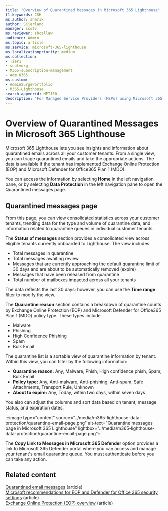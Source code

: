 ```yaml
---
title: "Overview of Quarantined Messages in Microsoft 365 Lighthouse"
f1.keywords: CSH
ms.author: sharik
author: SKjerland
manager: scotv
ms.reviewer: shcallaw
audience: Admin
ms.topic: article
ms.service: microsoft-365-lighthouse
ms.localizationpriority: medium
ms.collection:
- Tier1
- scotvorg
- M365-subscription-management
- Adm_O365
ms.custom:
- AdminSurgePortfolio
- M365-Lighthouse                         
search.appverid: MET150
description: "For Managed Service Providers (MSPs) using Microsoft 365 Lighthouse, learn how to manage quarantined messages."
---
```

# Overview of Quarantined Messages in Microsoft 365 Lighthouse

Microsoft 365 Lighthouse lets you see insights and information about quarantined emails across all your customer tenants. From a single view, you can triage quarantined emails and take the appropriate actions. The data is available if the tenant has implemented Exchange Online Protection (EOP) and Microsoft Defender for Office365 Plan 1 (MDO).

You can access the information by selecting **Home** in the left navigation pane, or by selecting **Data Protection** in the left navigation pane to open the Quarantined messages page.

## Quarantined messages page

From this page, you can view consolidated statistics across your customer tenants, trending data for the type and volume of quarantine data, and information related to quarantine queues in individual customer tenants.

The **Status of messages** section provides a consolidated view across eligible tenants currently onboarded to Lighthouse. The view includes

- Total messages in quarantine
- Total messages awaiting review
- Messages that are currently approaching the default quarantine limit of 30 days and are about to be automatically removed (expire)
- Messages that have been released from quarantine
- Total number of mailboxes impacted across all your tenants

The data reflects the last 30 days; however, you can use the **Time range** filter to modify the view.

The **Quarantine reason** section contains a breakdown of quarantine counts by Exchange Online Protection (EOP) and Microsoft Defender for Office365 Plan 1 (MDO) policy type. These types include

- Malware
- Phishing
- High Confidence Phishing
- Spam
- Bulk Email

The quarantine list is a sortable view of quarantine information by tenant. Within this view, you can filter by the following information:

- **Quarantine reason:** Any, Malware, Phish, High confidence phish, Spam, Bulk Email
- **Policy type:** Any, Anti-malware, Anti-phishing, Anti-spam, Safe Attachments, Transport Rule, Unknown
- **About to expire:** Any, Today, within two days, within seven days

You also can adjust the columns and sort data based on tenant, message status, and expiration dates.

:::image type="content" source="../media/m365-lighthouse-data-protection/quarantine-email-page.png" alt-text="Quarantine messages page in Microsoft 365 Lighthouse" lightbox="../media/m365-lighthouse-data-protection/quarantine-email-page.png":::

The **Copy Link to Messages in Microsoft** **365 Defender** option provides a link to Microsoft 365 Defender portal where you can access and manage your tenant's email quarantine queue. You must authenticate before you can take any action.

## Related content

[Quarantined email messages](../security/office-365-security/quarantine-about.md) (article)\
[Microsoft recommendations for EOP and Defender for Office 365 security settings](../security/office-365-security/recommended-settings-for-eop-and-office365.md) (article)\
[Exchange Online Protection (EOP) overview](../security/office-365-security/eop-about.md) (article)
